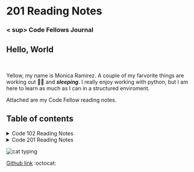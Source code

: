 # 201 Reading Notes
### < sup> Code Fellows Journal</sup>

## Hello, World

&nbsp;

Yellow, my name is Monica Ramirez. A couple of my farvorite things are working out :weight_lifting_woman: and **_sleeping_**.  I really enjoy working with python, but I am here to learn as much as I can in a structured enviroment.

Attached are my Code Fellow reading notes.
&nbsp;
   
## Table of contents

 <details>
  <summary>Code 102 Reading Notes</summary>
  <p>
     
   📓[1. Learning Markdown](class1notes.md)

   📓[2. The Coder's Computer](class2notes.md)

   📓[3. Revisions and the Cloud](class3notes.md)

   📓[4. Structure web pages with HTML](class4notes.md)

   📓[5. Design web pages with CSS](class5notes.md)

   📓[6. Dynamic web pages with JavasScript](class6notes.md)

   📓[7. Programming with JavaScript](class7notes.md)

   📓[8. Operators and loops](class8notes.md)
  </p>
</details>

<details>
  <summary>Code 201 Reading Notes</summary>
  <p>
  
  📓[Class 1]()
  </p>
</details>

![cat typing](https://media1.giphy.com/media/f6hnhHkks8bk4jwjh3/giphy.gif?cid=6c09b952cf0a8d140fce78848474bf1625a4595ef3674684&rid=giphy.gif&ct=s)

[Github link](https://github.com/mramirez92)
  :octocat:
